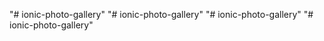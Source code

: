 "# ionic-photo-gallery" 
"# ionic-photo-gallery" 
"# ionic-photo-gallery" 
"# ionic-photo-gallery" 
